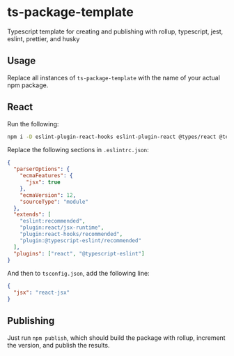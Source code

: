 # ts-package-template

Typescript template for creating and publishing with rollup, typescript, jest, eslint, prettier, and husky

## Usage

Replace all instances of `ts-package-template` with the name of your actual npm package.

## React

Run the following:

```sh
npm i -D eslint-plugin-react-hooks eslint-plugin-react @types/react @testing-library/react-hooks @testing-library/react
```

Replace the following sections in `.eslintrc.json`:

```json
{
  "parserOptions": {
    "ecmaFeatures": {
      "jsx": true
    },
    "ecmaVersion": 12,
    "sourceType": "module"
  },
  "extends": [
    "eslint:recommended",
    "plugin:react/jsx-runtime",
    "plugin:react-hooks/recommended",
    "plugin:@typescript-eslint/recommended"
  ],
  "plugins": ["react", "@typescript-eslint"]
}
```

And then to `tsconfig.json`, add the following line:

```json
{
  "jsx": "react-jsx"
}
```

## Publishing

Just run `npm publish`, which should build the package with rollup, increment the version, and publish the results.
